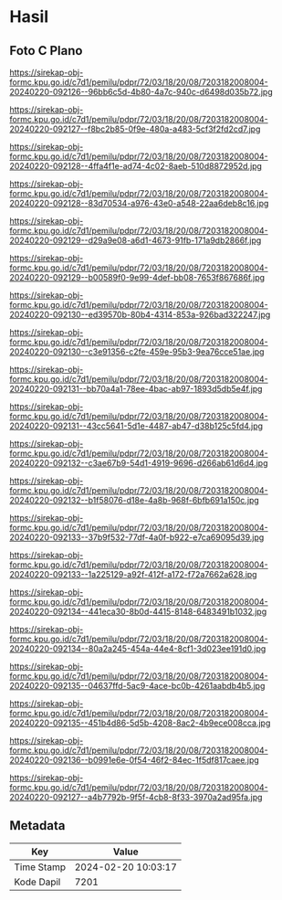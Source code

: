 # Hasil

## Foto C Plano

https://sirekap-obj-formc.kpu.go.id/c7d1/pemilu/pdpr/72/03/18/20/08/7203182008004-20240220-092126--96bb6c5d-4b80-4a7c-940c-d6498d035b72.jpg

https://sirekap-obj-formc.kpu.go.id/c7d1/pemilu/pdpr/72/03/18/20/08/7203182008004-20240220-092127--f8bc2b85-0f9e-480a-a483-5cf3f2fd2cd7.jpg

https://sirekap-obj-formc.kpu.go.id/c7d1/pemilu/pdpr/72/03/18/20/08/7203182008004-20240220-092128--4ffa4f1e-ad74-4c02-8aeb-510d8872952d.jpg

https://sirekap-obj-formc.kpu.go.id/c7d1/pemilu/pdpr/72/03/18/20/08/7203182008004-20240220-092128--83d70534-a976-43e0-a548-22aa6deb8c16.jpg

https://sirekap-obj-formc.kpu.go.id/c7d1/pemilu/pdpr/72/03/18/20/08/7203182008004-20240220-092129--d29a9e08-a6d1-4673-91fb-171a9db2866f.jpg

https://sirekap-obj-formc.kpu.go.id/c7d1/pemilu/pdpr/72/03/18/20/08/7203182008004-20240220-092129--b00589f0-9e99-4def-bb08-7653f867686f.jpg

https://sirekap-obj-formc.kpu.go.id/c7d1/pemilu/pdpr/72/03/18/20/08/7203182008004-20240220-092130--ed39570b-80b4-4314-853a-926bad322247.jpg

https://sirekap-obj-formc.kpu.go.id/c7d1/pemilu/pdpr/72/03/18/20/08/7203182008004-20240220-092130--c3e91356-c2fe-459e-95b3-9ea76cce51ae.jpg

https://sirekap-obj-formc.kpu.go.id/c7d1/pemilu/pdpr/72/03/18/20/08/7203182008004-20240220-092131--bb70a4a1-78ee-4bac-ab97-1893d5db5e4f.jpg

https://sirekap-obj-formc.kpu.go.id/c7d1/pemilu/pdpr/72/03/18/20/08/7203182008004-20240220-092131--43cc5641-5d1e-4487-ab47-d38b125c5fd4.jpg

https://sirekap-obj-formc.kpu.go.id/c7d1/pemilu/pdpr/72/03/18/20/08/7203182008004-20240220-092132--c3ae67b9-54d1-4919-9696-d266ab61d6d4.jpg

https://sirekap-obj-formc.kpu.go.id/c7d1/pemilu/pdpr/72/03/18/20/08/7203182008004-20240220-092132--b1f58076-d18e-4a8b-968f-6bfb691a150c.jpg

https://sirekap-obj-formc.kpu.go.id/c7d1/pemilu/pdpr/72/03/18/20/08/7203182008004-20240220-092133--37b9f532-77df-4a0f-b922-e7ca69095d39.jpg

https://sirekap-obj-formc.kpu.go.id/c7d1/pemilu/pdpr/72/03/18/20/08/7203182008004-20240220-092133--1a225129-a92f-412f-a172-f72a7662a628.jpg

https://sirekap-obj-formc.kpu.go.id/c7d1/pemilu/pdpr/72/03/18/20/08/7203182008004-20240220-092134--441eca30-8b0d-4415-8148-6483491b1032.jpg

https://sirekap-obj-formc.kpu.go.id/c7d1/pemilu/pdpr/72/03/18/20/08/7203182008004-20240220-092134--80a2a245-454a-44e4-8cf1-3d023ee191d0.jpg

https://sirekap-obj-formc.kpu.go.id/c7d1/pemilu/pdpr/72/03/18/20/08/7203182008004-20240220-092135--04637ffd-5ac9-4ace-bc0b-4261aabdb4b5.jpg

https://sirekap-obj-formc.kpu.go.id/c7d1/pemilu/pdpr/72/03/18/20/08/7203182008004-20240220-092135--451b4d86-5d5b-4208-8ac2-4b9ece008cca.jpg

https://sirekap-obj-formc.kpu.go.id/c7d1/pemilu/pdpr/72/03/18/20/08/7203182008004-20240220-092136--b0991e6e-0f54-46f2-84ec-1f5df817caee.jpg

https://sirekap-obj-formc.kpu.go.id/c7d1/pemilu/pdpr/72/03/18/20/08/7203182008004-20240220-092127--a4b7792b-9f5f-4cb8-8f33-3970a2ad95fa.jpg


## Metadata

| Key        | Value               |
| ---------- | ------------------- |
| Time Stamp | 2024-02-20 10:03:17 |
| Kode Dapil | 7201                |




